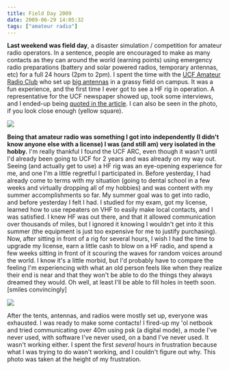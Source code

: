 ```yaml
---
title: Field Day 2009
date: 2009-06-29 14:05:32
tags: ["amateur radio"]
---
```




__Last weekend was field day__, a disaster simulation / competition for amateur radio operators. In a sentence, people are encouraged to make as many contacts as they can around the world (earning points) using emergency radio preparations (battery and solar powered radios, temporary antennas, etc) for a full 24 hours (2pm to 2pm). I spent the time with the [UCF Amateur Radio Club](http://www.k4ucf.ucf.edu) who set up [big antennas](http://www2.mmae.ucf.edu/wiki/Image:Fd2008pract_1289.jpg) in a grassy field on campus. It was a fun experience, and the first time I ever got to see a HF rig in operation. A representative for the UCF newspaper showed up, took some interviews, and I ended-up being [quoted in the article](http://www.centralfloridafuture.com/ucf-club-participates-in-ham-radio-field-day-1.1770219). I can also be seen in the photo, if you look close enough (yellow square).

<div class="text-center img-border">

![](https://swharden.com/static/2009/06/29/scottpaper.png)

</div>

__Being that amateur radio was something I got into independently (I didn't know anyone else with a license) I was (and still am) very isolated in the hobby.__ I'm really thankful I found the UCF ARC, even though it wasn't until I'd already been going to UCF for 2 years and was already on my way out. Seeing (and actually get to use) a HF rig was an eye-opening experience for me, and one I'm a little regretful I participated in. Before yesterday, I had already come to terms with my situation (going to dental school in a few weeks and virtually dropping all of my hobbies) and was content with my summer accomplishments so far. My summer goal was to get into radio, and before yesterday I felt I had. I studied for my exam, got my license, learned how to use repeaters on VHF to easily make local contacts, and I was satisfied. I knew HF was out there, and that it allowed communication over thousands of miles, but I ignored it knowing I wouldn't get into it this summer (the equipment is just too expensive for me to justify purchasing). Now, after sitting in front of a rig for several hours, I wish I had the time to upgrade my license, earn a little cash to blow on a HF radio, and spend a few weeks sitting in front of it scouring the waves for random voices around the world. I know it's a little morbid, but I'd probably have to compare the feeling I'm experiencing with what an old person feels like when they realize their end is near and that they won't be able to do the things they always dreamed they would. Oh well, at least I'll be able to fill holes in teeth soon. \[smiles convincingly\]

<div class="text-center img-border">

![](https://swharden.com/static/2009/06/29/me.png)

</div>

After the tents, antennas, and radios were mostly set up, everyone was exhausted. I was ready to make some contacts! I fired-up my 'ol netbook and tried communicating over 40m using psk (a digital mode), a mode I've never used, with software I've never used, on a band I've never used. It wasn't working either. I spent the first _several_ hours in frustration because what I was trying to do wasn't working, and I couldn't figure out why. This photo was taken at the height of my frustration.

